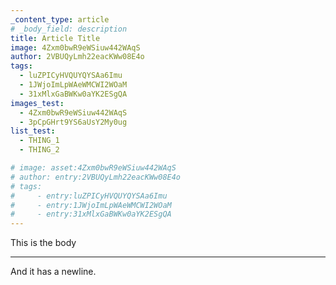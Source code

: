 ```yaml
---
_content_type: article
# _body_field: description
title: Article Title
image: 4Zxm0bwR9eWSiuw442WAqS
author: 2VBUQyLmh22eacKWw08E4o
tags:
  - luZPICyHVQUYQYSAa6Imu
  - 1JWjoImLpWAeWMCWI2WOaM
  - 31xMlxGaBWKw0aYK2ESgQA
images_test:
  - 4Zxm0bwR9eWSiuw442WAqS
  - 3pCpGHrt9YS6aUsY2My0ug
list_test:
  - THING_1
  - THING_2

# image: asset:4Zxm0bwR9eWSiuw442WAqS
# author: entry:2VBUQyLmh22eacKWw08E4o
# tags:
#     - entry:luZPICyHVQUYQYSAa6Imu
#     - entry:1JWjoImLpWAeWMCWI2WOaM
#     - entry:31xMlxGaBWKw0aYK2ESgQA
---
```


This is the body

---

And it has a newline.
